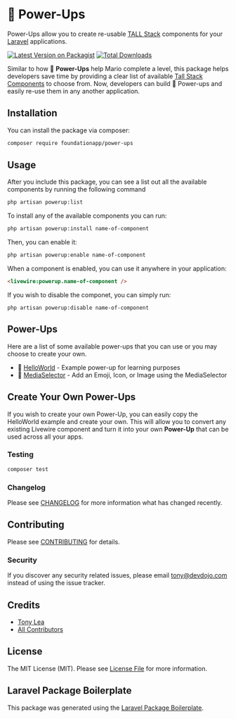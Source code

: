 # 🌟 Power-Ups

Power-Ups allow you to create re-usable [TALL Stack](https://tallstack.dev) components for your [Laravel](https://laravel.com) applications.

[![Latest Version on Packagist](https://img.shields.io/packagist/v/foundationapp/power-ups.svg?style=flat-square)](https://packagist.org/packages/foundationapp/power-ups)
[![Total Downloads](https://img.shields.io/packagist/dt/foundationapp/power-ups.svg?style=flat-square)](https://packagist.org/packages/foundationapp/power-ups)

Similar to how 🍄 **Power-Ups** help Mario complete a level, this package helps developers save time by providing a clear list of available [Tall Stack Components](https://laravel-livewire.com/docs/2.x/rendering-components) to choose from. Now, developers can build 🍄 Power-ups and easily re-use them in any another application.


## Installation

You can install the package via composer:

```bash
composer require foundationapp/power-ups
```

## Usage

After you include this package, you can see a list out all the available components by running the following command

```bash
php artisan powerup:list
```

To install any of the available components you can run:

```bash
php artisan powerup:install name-of-component
```

Then, you can enable it:

```bash
php artisan powerup:enable name-of-component
``` 

When a component is enabled, you can use it anywhere in your application:

```html
<livewire:powerup.name-of-component />
```

If you wish to disable the componet, you can simply run:

```
php artisan powerup:disable name-of-component
```

## Power-Ups

Here are a list of some available power-ups that you can use or you may choose to create your own.

- 👋 [HelloWorld](https://github.com/foundationapp/HelloWorld)  - Example power-up for learning purposes
- 📸 [MediaSelector](https://github.com/foundationapp/MediaSelector) - Add an Emoji, Icon, or Image using the MediaSelector

## Create Your Own Power-Ups

If you wish to create your own Power-Up, you can easily copy the HelloWorld example and create your own. This will allow you to convert any existing Livewire component and turn it into your own **Power-Up** that can be used across all your apps.

### Testing

```bash
composer test
```

### Changelog

Please see [CHANGELOG](CHANGELOG.md) for more information what has changed recently.

## Contributing

Please see [CONTRIBUTING](CONTRIBUTING.md) for details.

### Security

If you discover any security related issues, please email tony@devdojo.com instead of using the issue tracker.

## Credits

-   [Tony Lea](https://github.com/foundationapp)
-   [All Contributors](../../contributors)

## License

The MIT License (MIT). Please see [License File](LICENSE.md) for more information.

## Laravel Package Boilerplate

This package was generated using the [Laravel Package Boilerplate](https://laravelpackageboilerplate.com).
